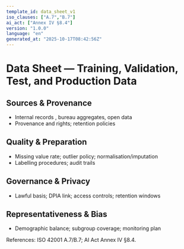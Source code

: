 ```yaml
---
template_id: data_sheet_v1
iso_clauses: ["A.7","B.7"]
ai_act: ["Annex IV §8.4"]
version: "1.0.0"
language: "en"
generated_at: "2025-10-17T08:42:56Z"
---
```


# Data Sheet — Training, Validation, Test, and Production Data

## Sources & Provenance
- Internal records <years>, bureau aggregates, open data
- Provenance and rights; retention policies

## Quality & Preparation
- Missing value rate; outlier policy; normalisation/imputation
- Labelling procedures; audit trails

## Governance & Privacy
- Lawful basis; DPIA link; access controls; retention windows

## Representativeness & Bias
- Demographic balance; subgroup coverage; monitoring plan

References: ISO 42001 A.7/B.7; AI Act Annex IV §8.4.
